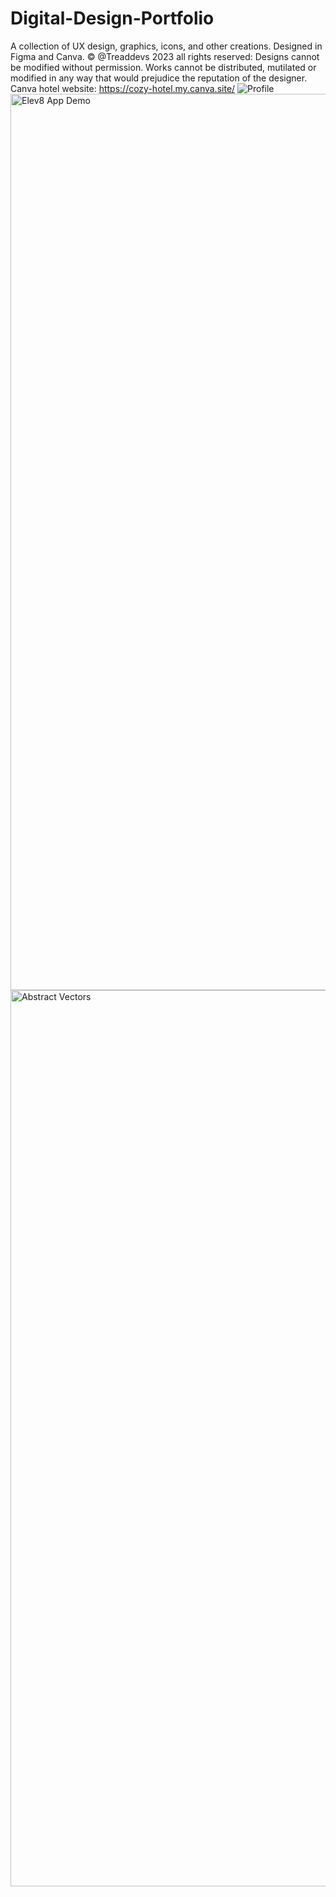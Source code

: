 # Digital-Design-Portfolio
A collection of UX design, graphics, icons, and other creations. Designed in Figma and Canva.
© @Treaddevs 2023 all rights reserved: Designs cannot be modified without permission. Works cannot be distributed, mutilated or modified in any way that would prejudice the reputation of the designer. Canva hotel website: https://cozy-hotel.my.canva.site/
![Profile](https://github.com/treaddevs/Digital-Design-Portfolio/assets/148214913/370cc09b-7553-4673-b333-5c14d162afdd)
<img width="1434" alt="Elev8 App Demo" src="https://github.com/treaddevs/Digital-Design-Portfolio/assets/148214913/7fd01c04-fd89-4778-b535-e56eabded703">
<img width="1434" alt="Abstract Vectors" src="https://github.com/treaddevs/Digital-Design-Portfolio/assets/148214913/003d6504-07ce-4a28-8e6b-5a6dbee47b00">
